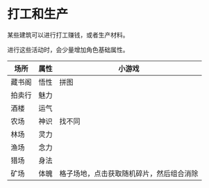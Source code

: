 # 打工和生产

某些建筑可以进行打工赚钱，或者生产材料。

进行这些活动时，会少量增加角色基础属性。

| 场所   | 属性 | 小游戏                                   |
| ------ | ---- | ---------------------------------------- |
| 藏书阁 | 悟性 | 拼图                                     |
| 拍卖行 | 魅力 |                                          |
| 酒楼   | 运气 |                                          |
| 农场   | 神识 | 找不同                                   |
| 林场   | 灵力 |                                          |
| 渔场   | 念力 |                                          |
| 猎场   | 身法 |                                          |
| 矿场   | 体魄 | 格子场地，点击获取随机碎片，然后组合消除 |
